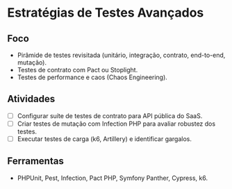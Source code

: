 # Estratégias de Testes Avançados

## Foco
- Pirâmide de testes revisitada (unitário, integração, contrato, end-to-end, mutação).
- Testes de contrato com Pact ou Stoplight.
- Testes de performance e caos (Chaos Engineering).

## Atividades
- [ ] Configurar suíte de testes de contrato para API pública do SaaS.
- [ ] Criar testes de mutação com Infection PHP para avaliar robustez dos testes.
- [ ] Executar testes de carga (k6, Artillery) e identificar gargalos.

## Ferramentas
- PHPUnit, Pest, Infection, Pact PHP, Symfony Panther, Cypress, k6.
